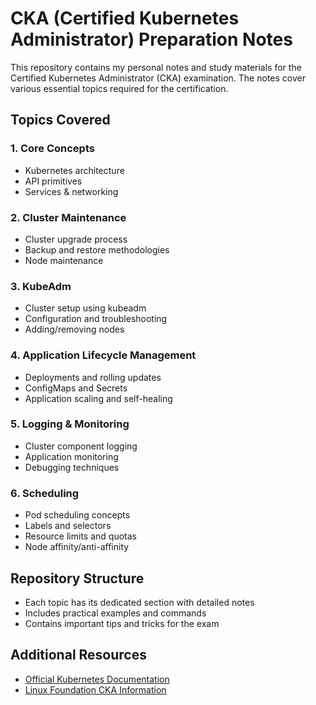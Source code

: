# CKA (Certified Kubernetes Administrator) Preparation Notes

This repository contains my personal notes and study materials for the Certified Kubernetes Administrator (CKA) examination. The notes cover various essential topics required for the certification.

## Topics Covered

### 1. Core Concepts
- Kubernetes architecture
- API primitives
- Services & networking

### 2. Cluster Maintenance
- Cluster upgrade process
- Backup and restore methodologies
- Node maintenance

### 3. KubeAdm
- Cluster setup using kubeadm
- Configuration and troubleshooting
- Adding/removing nodes

### 4. Application Lifecycle Management
- Deployments and rolling updates
- ConfigMaps and Secrets
- Application scaling and self-healing

### 5. Logging & Monitoring
- Cluster component logging
- Application monitoring
- Debugging techniques

### 6. Scheduling
- Pod scheduling concepts
- Labels and selectors
- Resource limits and quotas
- Node affinity/anti-affinity

## Repository Structure
- Each topic has its dedicated section with detailed notes
- Includes practical examples and commands
- Contains important tips and tricks for the exam

## Additional Resources
- [Official Kubernetes Documentation](https://kubernetes.io/docs/)
- [Linux Foundation CKA Information](https://training.linuxfoundation.org/certification/certified-kubernetes-administrator-cka/)

